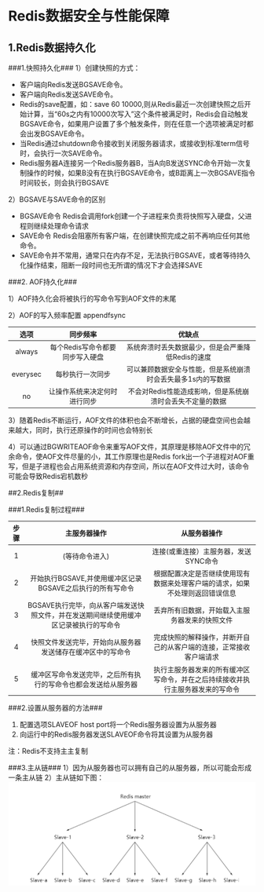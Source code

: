 # Redis数据安全与性能保障 #

## 1.Redis数据持久化 ##

###1.快照持久化###
1）创建快照的方式：
	
- 客户端向Redis发送BGSAVE命令。
- 客户端向Redis发送SAVE命令。
- Redis的save配置，如：save 60 10000,则从Redis最近一次创建快照之后开始计算，当“60s之内有10000次写入”这个条件被满足时，Redis会自动触发BGSAVE命令，如果用户设置了多个触发条件，则在任意一个选项被满足时都会出发BGSAVE命令。
- 当Redis通过shutdown命令接收到关闭服务器请求，或接收到标准term信号时，会执行一次SAVE命令。
- Redis服务器A连接另一个Redis服务器B，当A向B发送SYNC命令开始一次复制操作的时候，如果B没有在执行BGSAVE命令，或B距离上一次BGSAVE指令时间较长，则会执行BGSAVE

2）BGSAVE与SAVE命令的区别
- BGSAVE命令 Redis会调用fork创建一个子进程来负责将快照写入硬盘，父进程则继续处理命令请求
- SAVE命令 Redis会阻塞所有客户端，在创建快照完成之前不再响应任何其他命令。
- SAVE命令并不常用，通常只在内存不足，无法执行BGSAVE，或者等待持久化操作结束，阻断一段时间也无所谓的情况下才会选择SAVE

###2. AOF持久化###

1）AOF持久化会将被执行的写命令写到AOF文件的末尾

2）AOF的写入频率配置 appendfsync

选项|同步频率|优缺点
:---:|:---:|:---:
always|每个Redis写命令都要同步写入硬盘|系统奔溃时丢失数据最少，但是会严重降低Redis的速度
everysec|每秒执行一次同步|可以兼顾数据安全与性能，但是系统崩溃时会丢失最多1s内的写数据
no|让操作系统来决定何时进行同步|不会对Redis性能造成影响，但是系统崩溃时会丢失不定量的数据

3）随着Redis不断运行，AOF文件的体积也会不断增长，占据的硬盘空间也会越来越大，同时，执行还原操作的时间也会特别长

4）可以通过BGWRITEAOF命令来重写AOF文件，其原理是移除AOF文件中的冗余命令，使AOF文件尽量的小，其工作原理也是Redis fork出一个子进程对AOF重写，但是子进程也会占用系统资源和内存空间，所以在AOF文件过大时，该命令可能会导致Redis宕机数秒

##2.Redis复制##

###1.Redis复制过程###

步骤|主服务器操作|从服务器操作
:---:|:---:|:---:
1|(等待命令进入)|连接(或重连接）主服务器，发送SYNC命令
2|开始执行BGSAVE,并使用缓冲区记录BGSAVE之后执行的所有写命令|根据配置决定是否继续使用现有数据来处理客户端的请求，如果不处理则返回错误信息
3|BGSAVE执行完毕，向从客户端发送快照文件，并在发送期间继续使用缓冲区记录被执行的写命令|丢弃所有旧数据，开始载入主服务器发来的快照文件
4|快照文件发送完毕，开始向从服务器发送储存在缓冲区中的写命令|完成快照的解释操作，并断开自己的从客户端的连接，正常接收客户端请求
5|缓冲区写命令发送完毕，之后所有执行的写命令也都会发送给从服务器|执行主服务器发来的所有缓冲区写命令，并在之后持续接收并执行主服务器发来的写命令

###2.设置从服务器的方法###
1. 配置选项SLAVEOF host port将一个Redis服务器设置为从服务器
2. 向运行中的Redis服务器发送SLAVEOF命令将其设置为从服务器

注：Redis不支持主主复制

###3.主从链###
1）因为从服务器也可以拥有自己的从服务器，所以可能会形成一条主从链
2）主从链如下图：
![](https://github.com/coderdl/redis_knowledge_summary/blob/master/%E5%BC%95%E7%94%A8%E5%9B%BE%E7%89%87/%E4%B8%BB%E4%BB%8E%E9%93%BE.png)
